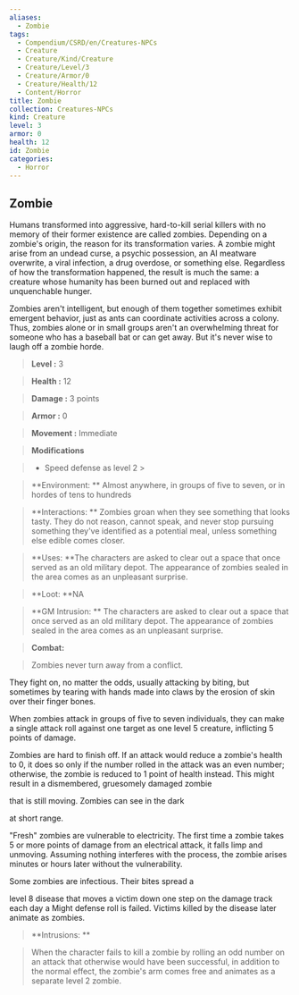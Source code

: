 ```yaml
---
aliases:
  - Zombie
tags:
  - Compendium/CSRD/en/Creatures-NPCs
  - Creature
  - Creature/Kind/Creature
  - Creature/Level/3
  - Creature/Armor/0
  - Creature/Health/12
  - Content/Horror
title: Zombie
collection: Creatures-NPCs
kind: Creature
level: 3
armor: 0
health: 12
id: Zombie
categories:
  - Horror
---
```

## Zombie    
Humans transformed into aggressive, hard-to-kill serial killers with no memory of their former existence are called zombies. Depending on a zombie's origin, the reason for its transformation varies. A zombie might arise from an undead curse, a psychic possession, an AI meatware overwrite, a viral infection, a drug overdose, or something else. Regardless of how the transformation happened, the result is much the same: a creature whose humanity has been burned out and replaced with unquenchable hunger.  
Zombies aren't intelligent, but enough of them together sometimes exhibit emergent behavior, just as ants can coordinate activities across a colony. Thus, zombies alone or in small groups aren't an overwhelming threat for someone who has a baseball bat or can get away. But it's never wise to laugh off a zombie horde.    
  
    
> **Level :** 3    
> **Health :** 12    
> **Damage :** 3 points    
> **Armor :** 0    
> **Movement :** Immediate    
> **Modifications**    
>- Speed defense as level 2 >  
>    
> **Environment: ** Almost anywhere, in groups of five to seven, or in hordes of tens to hundreds    
> **Interactions: ** Zombies groan when they see something that looks tasty. They do not reason, cannot speak, and never stop pursuing something they've identified as a potential meal, unless something else edible comes closer.    
> **Uses: **The characters are asked to clear out a space that once served as an old military depot. The appearance of zombies sealed in the area comes as an unpleasant surprise.    
> **Loot: **NA    
> **GM Intrusion: ** The characters are asked to clear out a space that once served as an old military depot. The appearance of zombies sealed in the area comes as an unpleasant surprise.    
  
> **Combat:**   
> Zombies never turn away from a conflict.  
They fight on, no matter the odds, usually attacking by biting, but sometimes by tearing with hands made into claws by the erosion of skin over their finger bones.  
When zombies attack in groups of five to seven individuals, they can make a single attack roll against one target as one level 5 creature, inflicting 5 points of damage.  
Zombies are hard to finish off. If an attack would reduce a zombie's health to 0, it does so only if the number rolled in the attack was an even number; otherwise, the zombie is reduced to 1 point of health instead. This might result in a dismembered, gruesomely damaged zombie  
that is still moving. Zombies can see in the dark  
at short range.  
"Fresh" zombies are vulnerable to electricity. The first time a zombie takes 5 or more points of damage from an electrical attack, it falls limp and unmoving. Assuming nothing interferes with the process, the zombie arises minutes or hours later without the vulnerability.  
Some zombies are infectious. Their bites spread a  
level 8 disease that moves a victim down one step on the damage track each day a Might defense roll is failed. Victims killed by the disease later animate as zombies.    
    
  
> **Intrusions: **   
> When the character fails to kill a zombie by rolling an odd number on an attack that otherwise would have been successful, in addition to the normal effect, the zombie's arm comes free and animates as a separate level 2 zombie.    
